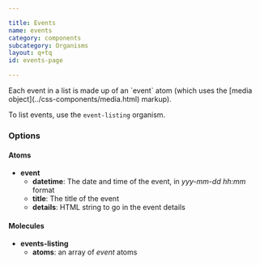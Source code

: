 ```yaml
---

title: Events
name: events
category: components
subcategory: Organisms
layout: q+tq
id: events-page

---
```


<div class="lead"><p>Each event in a list is made up of an `event` atom (which uses the [media object](../css-components/media.html) markup).</p></div>

<script>
component("event", {
  "datetime":"2015-03-31 18:30",
  "title": "The energy crisis: Is nuclear fusion a solution?",
  "details": "<p>This year's Science Discovery event will focus on nuclear fusion.</p>"
});
</script>

To list events, use the `event-listing` organism.
<script>
component("events-listing", { "atoms": [
  {
    "event": {
      "datetime":"2015-04-08 19:00",
      "title": "Creativity and Reality in Philosophy of Yi and Dao: What difference does it make?",
      "details": "<p>Opening public lecture to the annual British Society for the History of Philosophy conference.</p>"
    }
  },
  {
    "event": {
      "datetime":"2015-03-31 18:30",
      "title": "The energy crisis: Is nuclear fusion a solution?",
      "details": "<p>This year's Science Discovery event will focus on nuclear fusion.</p>"
    }
  },
  {
    "event": {
      "datetime":"2015-03-24 16:00",
      "title": "Integration Challenges of the EU Rail Industry in the Formation of a Single European Rail Area",
      "details": "<p>CEGBI seminar</p>"
    }
  }
]});
</script>


### Options

#### Atoms

* **event**
  * **datetime**: The date and time of the event, in _yyy-mm-dd hh:mm_ format
  * **title**: The title of the event
  * **details**: HTML string to go in the event details

#### Molecules

* **events-listing**
  * **atoms**: an array of _event_ atoms
